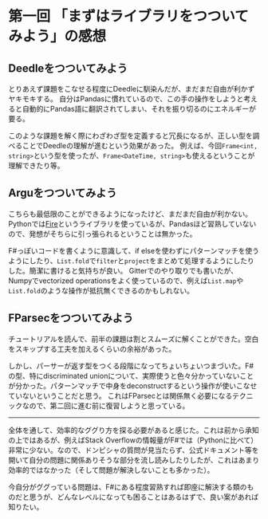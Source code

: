 # 第一回 「まずはライブラリをつついてみよう」の感想
## Deedleをつついてみよう
とりあえず課題をこなせる程度にDeedleに馴染んだが、まだまだ自由が利かずヤキモキする。
自分はPandasに慣れているので、この手の操作をしようと考えると自動的にPandas語に翻訳されてしまい、それを振り切るのにエネルギーが要る。

このような課題を解く際にわざわざ型を定義すると冗長になるが、正しい型を調べることでDeedleの理解が進むという効果があった。
例えば、今回`Frame<int, string>`という型を使ったが、`Frame<DateTime, string>`も使えるということが理解できたり等。

## Arguをつついてみよう
こちらも最低限のことができるようになったけど、まだまだ自由が利かない。
Pythonでは[Fire](https://github.com/google/python-fire)というライブラリを使っているが、Pandasほど習熟していないので、発想がそちらに引っ張られるということは無かった。

F#っぽいコードを書くように意識して、if elseを使わずにパターンマッチを使うようにしたり、`List.fold`で`filter`と`project`をまとめて処理するようにしたりした。簡潔に書けると気持ちが良い。
Gitterでのやり取りでも書いたが、Numpyでvectorized operationsをよく使っているので、例えば`List.map`や`List.fold`のような操作が抵抗無くできるのかもしれない。

## FParsecをつついてみよう
チュートリアルを読んで、前半の課題は割とスムーズに解くことができた。空白をスキップする工夫を加えるくらいの余裕があった。

しかし、パーサーが返す型をつくる段階になってちょいちょいつまづいた。F#の型、特にdiscriminated unionについて、実際使うと色々分かっていないことが分かった。パターンマッチで中身をdeconstructするという操作が使いこなせていないということだと思う。
これはFParsecとは関係無く必要になるテクニックなので、第二回に進む前に復習しようと思っている。

---

全体を通して、効率的なググり方を探る必要があると感じた。これは前から承知の上ではあるが、例えばStack Overflowの情報量がF#では（Pythonに比べて）非常に少ない。なので、ドンピシャの質問が見当たらず、公式ドキュメント等を開いて自分の問題に関係ありそうな部分を流し読みしたりしたが、これはあまり効率的ではなかった（そして問題が解決しないことも多かった）。

今自分がググっている問題は、F#にある程度習熟すれば即座に解決する類のものだと思うが、どんなレベルになっても困ることはあるはずで、良い案があれば知りたい。
